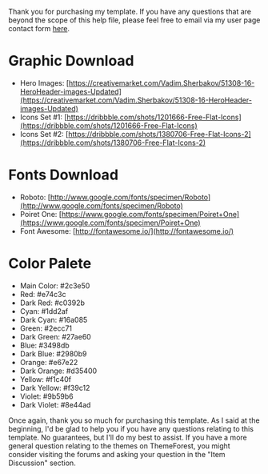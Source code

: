 Thank you for purchasing my template. If you have any questions that are beyond the scope of this help file, please feel free to email via my user page contact form [here](http://themeforest.net/user/yoarts).

# Graphic Download

- Hero Images: [https://creativemarket.com/Vadim.Sherbakov/51308-16-HeroHeader-images-Updated](https://creativemarket.com/Vadim.Sherbakov/51308-16-HeroHeader-images-Updated)
- Icons Set #1: [https://dribbble.com/shots/1201666-Free-Flat-Icons](https://dribbble.com/shots/1201666-Free-Flat-Icons)
- Icons Set #2: [https://dribbble.com/shots/1380706-Free-Flat-Icons-2](https://dribbble.com/shots/1380706-Free-Flat-Icons-2)

# Fonts Download

- Roboto: [http://www.google.com/fonts/specimen/Roboto](http://www.google.com/fonts/specimen/Roboto)
- Poiret One: [https://www.google.com/fonts/specimen/Poiret+One](https://www.google.com/fonts/specimen/Poiret+One)
- Font Awesome: [http://fontawesome.io/](http://fontawesome.io/)

# Color Palete

- Main Color: #2c3e50
- Red: #e74c3c
- Dark Red: #c0392b
- Cyan: #1dd2af
- Dark Cyan: #16a085
- Green: #2ecc71
- Dark Green: #27ae60
- Blue: #3498db
- Dark Blue: #2980b9
- Orange: #e67e22
- Dark Orange: #d35400
- Yellow: #f1c40f
- Dark Yellow: #f39c12
- Violet: #9b59b6
- Dark Violet: #8e44ad

Once again, thank you so much for purchasing this template. As I said at the beginning, I'd be glad to help you if you have any questions relating to this template. No guarantees, but I'll do my best to assist. If you have a more general question relating to the themes on ThemeForest, you might consider visiting the forums and asking your question in the "Item Discussion" section.